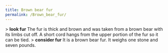 ```yaml
---
title: Brown bear fur
permalink: /Brown_bear_fur/
---
```


\> **look fur**
The fur is thick and brown and was taken from a brown bear with its
limbs cut
off. A short cord hangs from the upper portion of the fur so it can be
tied.
\> **consider fur**
It is a brown bear fur.
It weighs one stone and seven pounds.